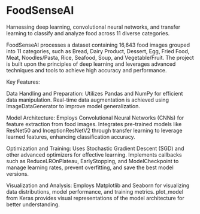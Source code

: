 # FoodSenseAI
Harnessing deep learning, convolutional neural networks, and transfer learning to classify and analyze food across 11 diverse categories.

FoodSenseAI processes a dataset containing 16,643 food images grouped into 11 categories, such as Bread, Dairy Product, Dessert, Egg, Fried Food, Meat, Noodles/Pasta, Rice, Seafood, Soup, and Vegetable/Fruit.
The project is built upon the principles of deep learning and leverages advanced techniques and tools to achieve high accuracy and performance.

Key Features:

Data Handling and Preparation:
Utilizes Pandas and NumPy for efficient data manipulation.
Real-time data augmentation is achieved using ImageDataGenerator to improve model generalization.

Model Architecture:
Employs Convolutional Neural Networks (CNNs) for feature extraction from food images.
Integrates pre-trained models like ResNet50 and InceptionResNetV2 through transfer learning to leverage learned features, enhancing classification accuracy.

Optimization and Training:
Uses Stochastic Gradient Descent (SGD) and other advanced optimizers for effective learning.
Implements callbacks such as ReduceLROnPlateau, EarlyStopping, and ModelCheckpoint to manage learning rates, prevent overfitting, and save the best model versions.

Visualization and Analysis:
Employs Matplotlib and Seaborn for visualizing data distributions, model performance, and training metrics.
plot_model from Keras provides visual representations of the model architecture for better understanding.
